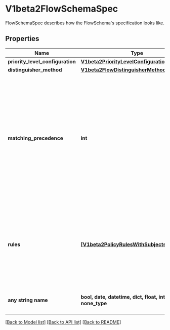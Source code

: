 # V1beta2FlowSchemaSpec

FlowSchemaSpec describes how the FlowSchema's specification looks like.

## Properties
Name | Type | Description | Notes
------------ | ------------- | ------------- | -------------
**priority_level_configuration** | [**V1beta2PriorityLevelConfigurationReference**](V1beta2PriorityLevelConfigurationReference.md) |  | 
**distinguisher_method** | [**V1beta2FlowDistinguisherMethod**](V1beta2FlowDistinguisherMethod.md) |  | [optional] 
**matching_precedence** | **int** | &#x60;matchingPrecedence&#x60; is used to choose among the FlowSchemas that match a given request. The chosen FlowSchema is among those with the numerically lowest (which we take to be logically highest) MatchingPrecedence.  Each MatchingPrecedence value must be ranged in [1,10000]. Note that if the precedence is not specified, it will be set to 1000 as default. | [optional] 
**rules** | [**[V1beta2PolicyRulesWithSubjects]**](V1beta2PolicyRulesWithSubjects.md) | &#x60;rules&#x60; describes which requests will match this flow schema. This FlowSchema matches a request if and only if at least one member of rules matches the request. if it is an empty slice, there will be no requests matching the FlowSchema. | [optional] 
**any string name** | **bool, date, datetime, dict, float, int, list, str, none_type** | any string name can be used but the value must be the correct type | [optional]

[[Back to Model list]](../README.md#documentation-for-models) [[Back to API list]](../README.md#documentation-for-api-endpoints) [[Back to README]](../README.md)


